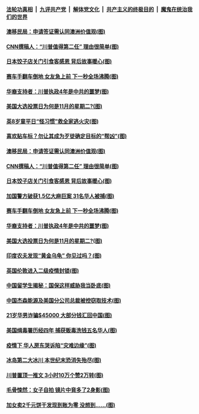 ####  [法轮功真相](../../../../basic/blob/master/README.md?t=11012231) &nbsp;|&nbsp; [九评共产党](../../../../9ping.md/blob/master/README.md?t=11012231) &nbsp;|&nbsp; [解体党文化](../../../../jtdwh.md/blob/master/README.md?t=11012231)  &nbsp;|&nbsp; [共产主义的终极目的](../../../../gczydzjmd.md/blob/master/README.md?t=11012231) &nbsp;|&nbsp; [魔鬼在统治我们的世界](../../../../mgztzwmdsj.md/blob/master/README.md?t=11012231) 

#### [澳移民局：申请签证需认同澳洲价值观(图)](../pages/p3/951094.md?t=11012231) 

#### [CNN撰稿人：“川普值得第二任” 理由很简单(图)](../pages/p3/951091.md?t=11012231) 

#### [日本饺子店关门引食客感恩 背后故事暖心(图)](../pages/p3/951089.md?t=11012231) 

#### [赛车手翻车倒地 女友急上前 下一秒全场沸腾(图)](../pages/p3/950971.md?t=11012231) 

#### [华裔支持者：川普执政4年是中共的噩梦(图)](../pages/p3/950876.md?t=11012231) 

#### [美国大选投票日为何是11月的星期二?(图)](../pages/p3/950711.md?t=11012231) 

#### [英8岁童平日“怪习惯”救全家逃火灾(图)](../pages/p3/951104.md?t=11012231) 

#### [喜欢贴车标？勿让其成为歹徒确定目标的“帮凶”(图)](../pages/p3/951102.md?t=11012231) 

#### [澳移民局：申请签证需认同澳洲价值观(图)](../pages/p3/951094.md?t=11012231) 

#### [CNN撰稿人：“川普值得第二任” 理由很简单(图)](../pages/p3/951091.md?t=11012231) 

#### [日本饺子店关门引食客感恩 背后故事暖心(图)](../pages/p3/951089.md?t=11012231) 

#### [加国警方破获1.5亿大麻巨案 31名华人被捕(图)](../pages/p3/951085.md?t=11012231) 

#### [赛车手翻车倒地 女友急上前 下一秒全场沸腾(图)](../pages/p3/950971.md?t=11012231) 

#### [华裔支持者：川普执政4年是中共的噩梦(图)](../pages/p3/950876.md?t=11012231) 

#### [美国大选投票日为何是11月的星期二?(图)](../pages/p3/950711.md?t=11012231) 

#### [印度农夫发现“黄金乌龟” 你见过吗？(图)](../pages/p3/950979.md?t=11012231) 

#### [英国伦敦进入二级疫情封锁(图)](../pages/p3/950977.md?t=11012231) 

#### [中国留学生揭秘：国保这样威胁我当卧底(图)](../pages/p3/950939.md?t=11012231) 

#### [中国杰森能源及美国分公司总裁被控窃取技术(图)](../pages/p3/950953.md?t=11012231) 

#### [21岁华男诈骗$45000 大部分钱汇回中国(图)](../pages/p3/950865.md?t=11012231) 

#### [美国缉毒署历经四年 捕获贩毒洗钱五名华人(图)](../pages/p3/950866.md?t=11012231) 

#### [疫情下 华人房东哭诉陷“灾难边缘”(图)](../pages/p3/950863.md?t=11012231) 

#### [冰岛第二大冰川 本世纪末恐消失殆尽(图)](../pages/p3/950864.md?t=11012231) 

#### [川普置顶一推文 3小时10万个赞2万转(图)](../pages/p3/950859.md?t=11012231) 

#### [毛骨悚然：女子自拍 镜片中竟多了2身影(图)](../pages/p3/950837.md?t=11012231) 

#### [加女卖2千元饼干发现到账为零 没想到......(图)](../pages/p3/950743.md?t=11012231) 

